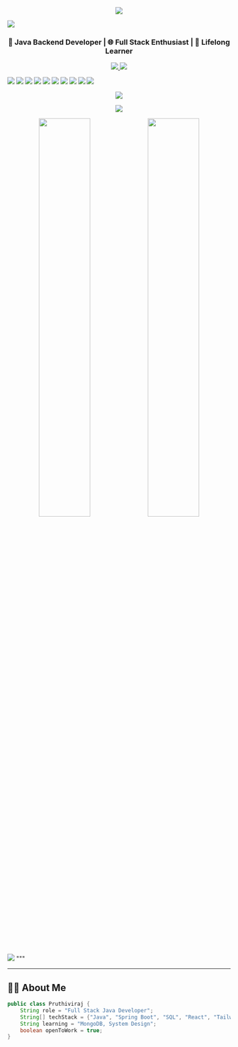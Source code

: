 <!-- Typing Animation -->
<p align="center">
  <img src="https://readme-typing-svg.demolab.com/?lines=Hi+There!+I'm+Pruthiviraj+Pratap+Routray;Java+Backend+Developer;Frontend+React+Dev+%7C+Spring+Boot+Expert;Learning+Never+Stops!&font=Fira%20Code&center=true&width=600&height=45&pause=1000&color=0abde3" />
</p>

<!-- Wave Banner -->
<img src="https://capsule-render.vercel.app/api?type=waving&color=0abde3&height=180&section=header&text=Pruthiviraj%20Pratap%20Routray&fontSize=35&fontColor=ffffff" />

<h3 align="center">🚀 Java Backend Developer | 🌐 Full Stack Enthusiast | 🧠 Lifelong Learner</h3>

<p align="center">
  <a href="mailto:pruthivirajprataproutray@gmail.com">
    <img src="https://img.shields.io/badge/Gmail-EA4335?style=for-the-badge&logo=gmail&logoColor=white" />
  </a>
  <a href="https://www.linkedin.com/in/pruthiviraj-pratap-routray-4513b7275/">
    <img src="https://img.shields.io/badge/LinkedIn-0A66C2?style=for-the-badge&logo=linkedin&logoColor=white" />
  </a>
</p>


<p align="left"> <img src="https://img.shields.io/badge/Java-ED8B00?style=flat&logo=java&logoColor=white"/> <img src="https://img.shields.io/badge/Spring%20Boot-6DB33F?style=flat&logo=spring-boot&logoColor=white"/> <img src="https://img.shields.io/badge/SQL-4479A1?style=flat&logo=mysql&logoColor=white"/> <img src="https://img.shields.io/badge/HTML5-E34F26?style=flat&logo=html5&logoColor=white"/> <img src="https://img.shields.io/badge/CSS3-1572B6?style=flat&logo=css3&logoColor=white"/> <img src="https://img.shields.io/badge/JavaScript-F7DF1E?style=flat&logo=javascript&logoColor=black"/> <img src="https://img.shields.io/badge/React-61DAFB?style=flat&logo=react&logoColor=black"/> <img src="https://img.shields.io/badge/Tailwind_CSS-38B2AC?style=flat&logo=tailwind-css&logoColor=white"/> <img src="https://img.shields.io/badge/Git-F05032?style=flat&logo=git&logoColor=white"/> <img src="https://img.shields.io/badge/GitHub-181717?style=flat&logo=github&logoColor=white"/> </p>

<p align="center"> <img src="https://github-profile-trophy.vercel.app/?username=PruthivirajPratapRoutray&theme=onedark&no-frame=true&column=7" /> </p>

<p align="center"> <img src="https://streak-stats.demolab.com?user=PruthivirajPratapRoutray&theme=tokyonight&hide_border=true" /> </p>

<p align="center"> <img src="https://github-readme-stats.vercel.app/api?username=PruthivirajPratapRoutray&show_icons=true&theme=tokyonight&hide_border=true" width="48%" /> <img src="https://github-readme-stats.vercel.app/api/top-langs/?username=PruthivirajPratapRoutray&layout=compact&theme=tokyonight&hide_border=true" width="48%" /> </p>

<!-- Footer --> <img src="https://capsule-render.vercel.app/api?type=waving&color=0abde3&height=120&section=footer"/> """


---

## 👨‍💻 About Me

```java
public class Pruthiviraj {
    String role = "Full Stack Java Developer";
    String[] techStack = {"Java", "Spring Boot", "SQL", "React", "TailwindCSS"};
    String learning = "MongoDB, System Design";
    boolean openToWork = true;
}

